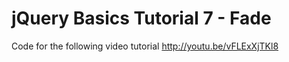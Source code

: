 jQuery Basics Tutorial 7 - Fade
===============================

Code for the following video tutorial http://youtu.be/vFLExXjTKl8
